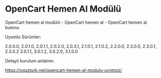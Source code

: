 # OpenCart Hemen Al Modülü
OpenCart hemen al modülü - OpenCart hemen al - OpenCart hemen al butonu

Uyumlu Sürümler:

2.0.0.0, 2.0.1.0, 2.0.1.1, 2.0.2.0, 2.0.3.1, 2.1.0.1, 2.1.0.2, 2.2.0.0, 2.3.0.0, 2.3.0.1, 2.3.0.2
3.0.1.1, 3.0.1.2, 3.0.2.0, 3.1.0.0

Detaylı kurulum anlatımı:

https://oguzturk.net/opencart-hemen-al-modulu-ucretsiz/
